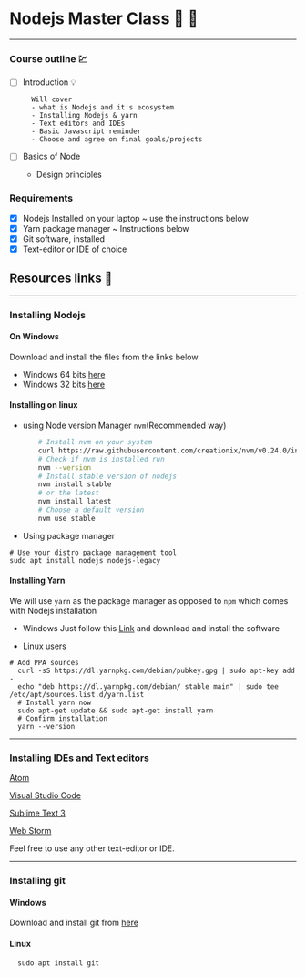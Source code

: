 # Nodejs Master Class :muscle: :rocket:
***
### Course outline :chart:

-[ ] Introduction :bulb:
        
        Will cover 
        - what is Nodejs and it's ecosystem
        - Installing Nodejs & yarn
        - Text editors and IDEs
        - Basic Javascript reminder
        - Choose and agree on final goals/projects
 
 -[ ] Basics of Node
    
    - Design principles
    
 
 ### Requirements
 -[x] Nodejs Installed on your laptop ~ use the instructions below
 -[x] Yarn package manager ~ Instructions below
 -[x] Git software, installed
 -[x] Text-editor or IDE of choice
  
 ## Resources links :link:
 ***
 ### Installing Nodejs
 #### On Windows
Download and install the files from the links below
 - Windows 64 bits [here](https://nodejs.org/dist/v8.12.0/node-v8.12.0-x64.msi)
 - Windows 32 bits [here](  https://nodejs.org/dist/v8.12.0/node-v8.12.0-x86.msi)

#### Installing on linux 
 
 - using Node version Manager `nvm`(Recommended way)
 ```bash
        # Install nvm on your system
        curl https://raw.githubusercontent.com/creationix/nvm/v0.24.0/install.sh | bash
        # Check if nvm is installed run
        nvm --version
        # Install stable version of nodejs
        nvm install stable
        # or the latest
        nvm install latest
        # Choose a default version
        nvm use stable
 ```
 
 -  Using package manager
 ```shell
 # Use your distro package management tool
 sudo apt install nodejs nodejs-legacy 
 ```
 
 #### Installing Yarn
 We will use `yarn` as the package manager as opposed to `npm` which comes with Nodejs installation
 - Windows
    Just follow this [Link](https://yarnpkg.com/latest.msi) and download and install the software
    
 - Linux users
  ```shell
  # Add PPA sources
    curl -sS https://dl.yarnpkg.com/debian/pubkey.gpg | sudo apt-key add -
    echo "deb https://dl.yarnpkg.com/debian/ stable main" | sudo tee /etc/apt/sources.list.d/yarn.list
    # Install yarn now
    sudo apt-get update && sudo apt-get install yarn
    # Confirm installation
    yarn --version
  ```
  
  *** 
  
  ### Installing IDEs and Text editors
  [Atom]()
  
  [Visual Studio Code]()
  
  [Sublime Text 3]()
  
  [Web Storm]()
  
  Feel free to use any other text-editor or IDE.
  
  
  ***
  
  ### Installing git
  #### Windows
  Download and install git from [here](https://git)
  
  #### Linux
  ```shell
    sudo apt install git
  ```